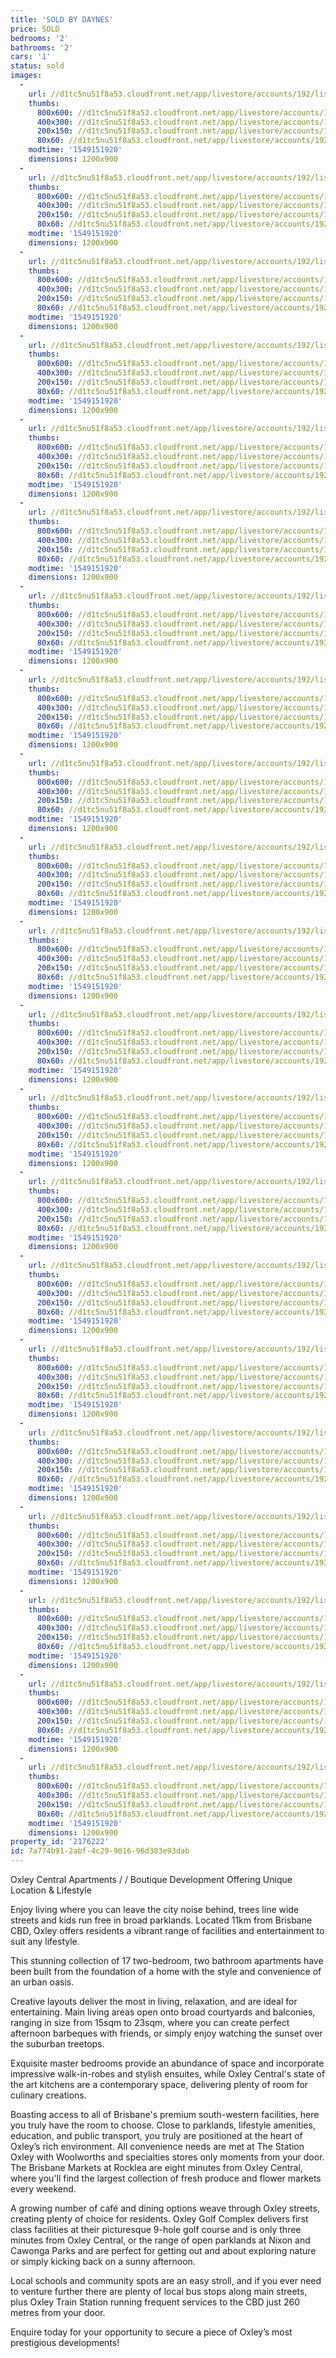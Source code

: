 ```yaml
---
title: 'SOLD BY DAYNES'
price: SOLD
bedrooms: '2'
bathrooms: '2'
cars: '1'
status: sold
images:
  -
    url: //d1tc5nu51f8a53.cloudfront.net/app/livestore/accounts/192/listings/1544995/images/Cook-69-External-201_4700616240_20190203095615.jpg
    thumbs:
      800x600: //d1tc5nu51f8a53.cloudfront.net/app/livestore/accounts/192/listings/1544995/images/Cook-69-External-201_4700616240_20190203095615_800x600.jpg
      400x300: //d1tc5nu51f8a53.cloudfront.net/app/livestore/accounts/192/listings/1544995/images/Cook-69-External-201_4700616240_20190203095615_400x300.jpg
      200x150: //d1tc5nu51f8a53.cloudfront.net/app/livestore/accounts/192/listings/1544995/images/Cook-69-External-201_4700616240_20190203095615_200x150.jpg
      80x60: //d1tc5nu51f8a53.cloudfront.net/app/livestore/accounts/192/listings/1544995/images/Cook-69-External-201_4700616240_20190203095615_80x60.jpg
    modtime: '1549151920'
    dimensions: 1200x900
  -
    url: //d1tc5nu51f8a53.cloudfront.net/app/livestore/accounts/192/listings/1544995/images/Cook-69-Kitchen2-Day_7256705410_20190203095623.jpg
    thumbs:
      800x600: //d1tc5nu51f8a53.cloudfront.net/app/livestore/accounts/192/listings/1544995/images/Cook-69-Kitchen2-Day_7256705410_20190203095623_800x600.jpg
      400x300: //d1tc5nu51f8a53.cloudfront.net/app/livestore/accounts/192/listings/1544995/images/Cook-69-Kitchen2-Day_7256705410_20190203095623_400x300.jpg
      200x150: //d1tc5nu51f8a53.cloudfront.net/app/livestore/accounts/192/listings/1544995/images/Cook-69-Kitchen2-Day_7256705410_20190203095623_200x150.jpg
      80x60: //d1tc5nu51f8a53.cloudfront.net/app/livestore/accounts/192/listings/1544995/images/Cook-69-Kitchen2-Day_7256705410_20190203095623_80x60.jpg
    modtime: '1549151920'
    dimensions: 1200x900
  -
    url: //d1tc5nu51f8a53.cloudfront.net/app/livestore/accounts/192/listings/1544995/images/Cook-69-Kitchen-Dayn_239734470_20190203095619.jpg
    thumbs:
      800x600: //d1tc5nu51f8a53.cloudfront.net/app/livestore/accounts/192/listings/1544995/images/Cook-69-Kitchen-Dayn_239734470_20190203095619_800x600.jpg
      400x300: //d1tc5nu51f8a53.cloudfront.net/app/livestore/accounts/192/listings/1544995/images/Cook-69-Kitchen-Dayn_239734470_20190203095619_400x300.jpg
      200x150: //d1tc5nu51f8a53.cloudfront.net/app/livestore/accounts/192/listings/1544995/images/Cook-69-Kitchen-Dayn_239734470_20190203095619_200x150.jpg
      80x60: //d1tc5nu51f8a53.cloudfront.net/app/livestore/accounts/192/listings/1544995/images/Cook-69-Kitchen-Dayn_239734470_20190203095619_80x60.jpg
    modtime: '1549151920'
    dimensions: 1200x900
  -
    url: //d1tc5nu51f8a53.cloudfront.net/app/livestore/accounts/192/listings/1544995/images/Cook-69-Balcony-Dayn_7054073621_20190203095535.jpg
    thumbs:
      800x600: //d1tc5nu51f8a53.cloudfront.net/app/livestore/accounts/192/listings/1544995/images/Cook-69-Balcony-Dayn_7054073621_20190203095535_800x600.jpg
      400x300: //d1tc5nu51f8a53.cloudfront.net/app/livestore/accounts/192/listings/1544995/images/Cook-69-Balcony-Dayn_7054073621_20190203095535_400x300.jpg
      200x150: //d1tc5nu51f8a53.cloudfront.net/app/livestore/accounts/192/listings/1544995/images/Cook-69-Balcony-Dayn_7054073621_20190203095535_200x150.jpg
      80x60: //d1tc5nu51f8a53.cloudfront.net/app/livestore/accounts/192/listings/1544995/images/Cook-69-Balcony-Dayn_7054073621_20190203095535_80x60.jpg
    modtime: '1549151920'
    dimensions: 1200x900
  -
    url: //d1tc5nu51f8a53.cloudfront.net/app/livestore/accounts/192/listings/1544995/images/Cook-69-Bathroom-Day_7301736194_20190203095540.jpg
    thumbs:
      800x600: //d1tc5nu51f8a53.cloudfront.net/app/livestore/accounts/192/listings/1544995/images/Cook-69-Bathroom-Day_7301736194_20190203095540_800x600.jpg
      400x300: //d1tc5nu51f8a53.cloudfront.net/app/livestore/accounts/192/listings/1544995/images/Cook-69-Bathroom-Day_7301736194_20190203095540_400x300.jpg
      200x150: //d1tc5nu51f8a53.cloudfront.net/app/livestore/accounts/192/listings/1544995/images/Cook-69-Bathroom-Day_7301736194_20190203095540_200x150.jpg
      80x60: //d1tc5nu51f8a53.cloudfront.net/app/livestore/accounts/192/listings/1544995/images/Cook-69-Bathroom-Day_7301736194_20190203095540_80x60.jpg
    modtime: '1549151920'
    dimensions: 1200x900
  -
    url: //d1tc5nu51f8a53.cloudfront.net/app/livestore/accounts/192/listings/1544995/images/Cook-69-Bed1-Daynes-_4923405084_20190203095546.jpg
    thumbs:
      800x600: //d1tc5nu51f8a53.cloudfront.net/app/livestore/accounts/192/listings/1544995/images/Cook-69-Bed1-Daynes-_4923405084_20190203095546_800x600.jpg
      400x300: //d1tc5nu51f8a53.cloudfront.net/app/livestore/accounts/192/listings/1544995/images/Cook-69-Bed1-Daynes-_4923405084_20190203095546_400x300.jpg
      200x150: //d1tc5nu51f8a53.cloudfront.net/app/livestore/accounts/192/listings/1544995/images/Cook-69-Bed1-Daynes-_4923405084_20190203095546_200x150.jpg
      80x60: //d1tc5nu51f8a53.cloudfront.net/app/livestore/accounts/192/listings/1544995/images/Cook-69-Bed1-Daynes-_4923405084_20190203095546_80x60.jpg
    modtime: '1549151920'
    dimensions: 1200x900
  -
    url: //d1tc5nu51f8a53.cloudfront.net/app/livestore/accounts/192/listings/1544995/images/Cook-69-Bed2-Daynes-_7504896929_20190203095551.jpg
    thumbs:
      800x600: //d1tc5nu51f8a53.cloudfront.net/app/livestore/accounts/192/listings/1544995/images/Cook-69-Bed2-Daynes-_7504896929_20190203095551_800x600.jpg
      400x300: //d1tc5nu51f8a53.cloudfront.net/app/livestore/accounts/192/listings/1544995/images/Cook-69-Bed2-Daynes-_7504896929_20190203095551_400x300.jpg
      200x150: //d1tc5nu51f8a53.cloudfront.net/app/livestore/accounts/192/listings/1544995/images/Cook-69-Bed2-Daynes-_7504896929_20190203095551_200x150.jpg
      80x60: //d1tc5nu51f8a53.cloudfront.net/app/livestore/accounts/192/listings/1544995/images/Cook-69-Bed2-Daynes-_7504896929_20190203095551_80x60.jpg
    modtime: '1549151920'
    dimensions: 1200x900
  -
    url: //d1tc5nu51f8a53.cloudfront.net/app/livestore/accounts/192/listings/1544995/images/Cook-69-Ensuite-Dayn_494383706_20190203095605.jpg
    thumbs:
      800x600: //d1tc5nu51f8a53.cloudfront.net/app/livestore/accounts/192/listings/1544995/images/Cook-69-Ensuite-Dayn_494383706_20190203095605_800x600.jpg
      400x300: //d1tc5nu51f8a53.cloudfront.net/app/livestore/accounts/192/listings/1544995/images/Cook-69-Ensuite-Dayn_494383706_20190203095605_400x300.jpg
      200x150: //d1tc5nu51f8a53.cloudfront.net/app/livestore/accounts/192/listings/1544995/images/Cook-69-Ensuite-Dayn_494383706_20190203095605_200x150.jpg
      80x60: //d1tc5nu51f8a53.cloudfront.net/app/livestore/accounts/192/listings/1544995/images/Cook-69-Ensuite-Dayn_494383706_20190203095605_80x60.jpg
    modtime: '1549151920'
    dimensions: 1200x900
  -
    url: //d1tc5nu51f8a53.cloudfront.net/app/livestore/accounts/192/listings/1544995/images/Cook-69-Bus-Daynes-P_5826745584_20190203095554.jpg
    thumbs:
      800x600: //d1tc5nu51f8a53.cloudfront.net/app/livestore/accounts/192/listings/1544995/images/Cook-69-Bus-Daynes-P_5826745584_20190203095554_800x600.jpg
      400x300: //d1tc5nu51f8a53.cloudfront.net/app/livestore/accounts/192/listings/1544995/images/Cook-69-Bus-Daynes-P_5826745584_20190203095554_400x300.jpg
      200x150: //d1tc5nu51f8a53.cloudfront.net/app/livestore/accounts/192/listings/1544995/images/Cook-69-Bus-Daynes-P_5826745584_20190203095554_200x150.jpg
      80x60: //d1tc5nu51f8a53.cloudfront.net/app/livestore/accounts/192/listings/1544995/images/Cook-69-Bus-Daynes-P_5826745584_20190203095554_80x60.jpg
    modtime: '1549151920'
    dimensions: 1200x900
  -
    url: //d1tc5nu51f8a53.cloudfront.net/app/livestore/accounts/192/listings/1544995/images/Cook-69-Bus2-Daynes-_1293954638_20190203095600.jpg
    thumbs:
      800x600: //d1tc5nu51f8a53.cloudfront.net/app/livestore/accounts/192/listings/1544995/images/Cook-69-Bus2-Daynes-_1293954638_20190203095600_800x600.jpg
      400x300: //d1tc5nu51f8a53.cloudfront.net/app/livestore/accounts/192/listings/1544995/images/Cook-69-Bus2-Daynes-_1293954638_20190203095600_400x300.jpg
      200x150: //d1tc5nu51f8a53.cloudfront.net/app/livestore/accounts/192/listings/1544995/images/Cook-69-Bus2-Daynes-_1293954638_20190203095600_200x150.jpg
      80x60: //d1tc5nu51f8a53.cloudfront.net/app/livestore/accounts/192/listings/1544995/images/Cook-69-Bus2-Daynes-_1293954638_20190203095600_80x60.jpg
    modtime: '1549151920'
    dimensions: 1200x900
  -
    url: //d1tc5nu51f8a53.cloudfront.net/app/livestore/accounts/192/listings/1544995/images/Cook-69-Living-Dayne_5872208535_20190203095632.jpg
    thumbs:
      800x600: //d1tc5nu51f8a53.cloudfront.net/app/livestore/accounts/192/listings/1544995/images/Cook-69-Living-Dayne_5872208535_20190203095632_800x600.jpg
      400x300: //d1tc5nu51f8a53.cloudfront.net/app/livestore/accounts/192/listings/1544995/images/Cook-69-Living-Dayne_5872208535_20190203095632_400x300.jpg
      200x150: //d1tc5nu51f8a53.cloudfront.net/app/livestore/accounts/192/listings/1544995/images/Cook-69-Living-Dayne_5872208535_20190203095632_200x150.jpg
      80x60: //d1tc5nu51f8a53.cloudfront.net/app/livestore/accounts/192/listings/1544995/images/Cook-69-Living-Dayne_5872208535_20190203095632_80x60.jpg
    modtime: '1549151920'
    dimensions: 1200x900
  -
    url: //d1tc5nu51f8a53.cloudfront.net/app/livestore/accounts/192/listings/1544995/images/Cook-69-Living2-Dayn_2569928993_20190203095639.jpg
    thumbs:
      800x600: //d1tc5nu51f8a53.cloudfront.net/app/livestore/accounts/192/listings/1544995/images/Cook-69-Living2-Dayn_2569928993_20190203095639_800x600.jpg
      400x300: //d1tc5nu51f8a53.cloudfront.net/app/livestore/accounts/192/listings/1544995/images/Cook-69-Living2-Dayn_2569928993_20190203095639_400x300.jpg
      200x150: //d1tc5nu51f8a53.cloudfront.net/app/livestore/accounts/192/listings/1544995/images/Cook-69-Living2-Dayn_2569928993_20190203095639_200x150.jpg
      80x60: //d1tc5nu51f8a53.cloudfront.net/app/livestore/accounts/192/listings/1544995/images/Cook-69-Living2-Dayn_2569928993_20190203095639_80x60.jpg
    modtime: '1549151920'
    dimensions: 1200x900
  -
    url: //d1tc5nu51f8a53.cloudfront.net/app/livestore/accounts/192/listings/1544995/images/Cook-69-Park-Daynes-_1810580255_20190203095644.jpg
    thumbs:
      800x600: //d1tc5nu51f8a53.cloudfront.net/app/livestore/accounts/192/listings/1544995/images/Cook-69-Park-Daynes-_1810580255_20190203095644_800x600.jpg
      400x300: //d1tc5nu51f8a53.cloudfront.net/app/livestore/accounts/192/listings/1544995/images/Cook-69-Park-Daynes-_1810580255_20190203095644_400x300.jpg
      200x150: //d1tc5nu51f8a53.cloudfront.net/app/livestore/accounts/192/listings/1544995/images/Cook-69-Park-Daynes-_1810580255_20190203095644_200x150.jpg
      80x60: //d1tc5nu51f8a53.cloudfront.net/app/livestore/accounts/192/listings/1544995/images/Cook-69-Park-Daynes-_1810580255_20190203095644_80x60.jpg
    modtime: '1549151920'
    dimensions: 1200x900
  -
    url: //d1tc5nu51f8a53.cloudfront.net/app/livestore/accounts/192/listings/1544995/images/Cook-69-Primary-Dayn_3494662774_20190203095650.jpg
    thumbs:
      800x600: //d1tc5nu51f8a53.cloudfront.net/app/livestore/accounts/192/listings/1544995/images/Cook-69-Primary-Dayn_3494662774_20190203095650_800x600.jpg
      400x300: //d1tc5nu51f8a53.cloudfront.net/app/livestore/accounts/192/listings/1544995/images/Cook-69-Primary-Dayn_3494662774_20190203095650_400x300.jpg
      200x150: //d1tc5nu51f8a53.cloudfront.net/app/livestore/accounts/192/listings/1544995/images/Cook-69-Primary-Dayn_3494662774_20190203095650_200x150.jpg
      80x60: //d1tc5nu51f8a53.cloudfront.net/app/livestore/accounts/192/listings/1544995/images/Cook-69-Primary-Dayn_3494662774_20190203095650_80x60.jpg
    modtime: '1549151920'
    dimensions: 1200x900
  -
    url: //d1tc5nu51f8a53.cloudfront.net/app/livestore/accounts/192/listings/1544995/images/Cook-69-StationOxley_7323504798_20190203095658.jpg
    thumbs:
      800x600: //d1tc5nu51f8a53.cloudfront.net/app/livestore/accounts/192/listings/1544995/images/Cook-69-StationOxley_7323504798_20190203095658_800x600.jpg
      400x300: //d1tc5nu51f8a53.cloudfront.net/app/livestore/accounts/192/listings/1544995/images/Cook-69-StationOxley_7323504798_20190203095658_400x300.jpg
      200x150: //d1tc5nu51f8a53.cloudfront.net/app/livestore/accounts/192/listings/1544995/images/Cook-69-StationOxley_7323504798_20190203095658_200x150.jpg
      80x60: //d1tc5nu51f8a53.cloudfront.net/app/livestore/accounts/192/listings/1544995/images/Cook-69-StationOxley_7323504798_20190203095658_80x60.jpg
    modtime: '1549151920'
    dimensions: 1200x900
  -
    url: //d1tc5nu51f8a53.cloudfront.net/app/livestore/accounts/192/listings/1544995/images/Cook-69-StationOxley_6792354088_20190203095707.jpg
    thumbs:
      800x600: //d1tc5nu51f8a53.cloudfront.net/app/livestore/accounts/192/listings/1544995/images/Cook-69-StationOxley_6792354088_20190203095707_800x600.jpg
      400x300: //d1tc5nu51f8a53.cloudfront.net/app/livestore/accounts/192/listings/1544995/images/Cook-69-StationOxley_6792354088_20190203095707_400x300.jpg
      200x150: //d1tc5nu51f8a53.cloudfront.net/app/livestore/accounts/192/listings/1544995/images/Cook-69-StationOxley_6792354088_20190203095707_200x150.jpg
      80x60: //d1tc5nu51f8a53.cloudfront.net/app/livestore/accounts/192/listings/1544995/images/Cook-69-StationOxley_6792354088_20190203095707_80x60.jpg
    modtime: '1549151920'
    dimensions: 1200x900
  -
    url: //d1tc5nu51f8a53.cloudfront.net/app/livestore/accounts/192/listings/1544995/images/Cook-69-Street-Dayne_8344689011_20190203095721.jpg
    thumbs:
      800x600: //d1tc5nu51f8a53.cloudfront.net/app/livestore/accounts/192/listings/1544995/images/Cook-69-Street-Dayne_8344689011_20190203095721_800x600.jpg
      400x300: //d1tc5nu51f8a53.cloudfront.net/app/livestore/accounts/192/listings/1544995/images/Cook-69-Street-Dayne_8344689011_20190203095721_400x300.jpg
      200x150: //d1tc5nu51f8a53.cloudfront.net/app/livestore/accounts/192/listings/1544995/images/Cook-69-Street-Dayne_8344689011_20190203095721_200x150.jpg
      80x60: //d1tc5nu51f8a53.cloudfront.net/app/livestore/accounts/192/listings/1544995/images/Cook-69-Street-Dayne_8344689011_20190203095721_80x60.jpg
    modtime: '1549151920'
    dimensions: 1200x900
  -
    url: //d1tc5nu51f8a53.cloudfront.net/app/livestore/accounts/192/listings/1544995/images/Cook-69-Street2-Dayn_1266883597_20190203095729.jpg
    thumbs:
      800x600: //d1tc5nu51f8a53.cloudfront.net/app/livestore/accounts/192/listings/1544995/images/Cook-69-Street2-Dayn_1266883597_20190203095729_800x600.jpg
      400x300: //d1tc5nu51f8a53.cloudfront.net/app/livestore/accounts/192/listings/1544995/images/Cook-69-Street2-Dayn_1266883597_20190203095729_400x300.jpg
      200x150: //d1tc5nu51f8a53.cloudfront.net/app/livestore/accounts/192/listings/1544995/images/Cook-69-Street2-Dayn_1266883597_20190203095729_200x150.jpg
      80x60: //d1tc5nu51f8a53.cloudfront.net/app/livestore/accounts/192/listings/1544995/images/Cook-69-Street2-Dayn_1266883597_20190203095729_80x60.jpg
    modtime: '1549151920'
    dimensions: 1200x900
  -
    url: //d1tc5nu51f8a53.cloudfront.net/app/livestore/accounts/192/listings/1544995/images/Cook-69-Train-Daynes_397004442_20190203095737.jpg
    thumbs:
      800x600: //d1tc5nu51f8a53.cloudfront.net/app/livestore/accounts/192/listings/1544995/images/Cook-69-Train-Daynes_397004442_20190203095737_800x600.jpg
      400x300: //d1tc5nu51f8a53.cloudfront.net/app/livestore/accounts/192/listings/1544995/images/Cook-69-Train-Daynes_397004442_20190203095737_400x300.jpg
      200x150: //d1tc5nu51f8a53.cloudfront.net/app/livestore/accounts/192/listings/1544995/images/Cook-69-Train-Daynes_397004442_20190203095737_200x150.jpg
      80x60: //d1tc5nu51f8a53.cloudfront.net/app/livestore/accounts/192/listings/1544995/images/Cook-69-Train-Daynes_397004442_20190203095737_80x60.jpg
    modtime: '1549151920'
    dimensions: 1200x900
  -
    url: //d1tc5nu51f8a53.cloudfront.net/app/livestore/accounts/192/listings/1544995/images/Cook-69-Train2-Dayne_4387113533_20190203095739.jpg
    thumbs:
      800x600: //d1tc5nu51f8a53.cloudfront.net/app/livestore/accounts/192/listings/1544995/images/Cook-69-Train2-Dayne_4387113533_20190203095739_800x600.jpg
      400x300: //d1tc5nu51f8a53.cloudfront.net/app/livestore/accounts/192/listings/1544995/images/Cook-69-Train2-Dayne_4387113533_20190203095739_400x300.jpg
      200x150: //d1tc5nu51f8a53.cloudfront.net/app/livestore/accounts/192/listings/1544995/images/Cook-69-Train2-Dayne_4387113533_20190203095739_200x150.jpg
      80x60: //d1tc5nu51f8a53.cloudfront.net/app/livestore/accounts/192/listings/1544995/images/Cook-69-Train2-Dayne_4387113533_20190203095739_80x60.jpg
    modtime: '1549151920'
    dimensions: 1200x900
  -
    url: //d1tc5nu51f8a53.cloudfront.net/app/livestore/accounts/192/listings/1544995/images/Cook-69-Woolies-Dayn_5890873320_20190203095743.jpg
    thumbs:
      800x600: //d1tc5nu51f8a53.cloudfront.net/app/livestore/accounts/192/listings/1544995/images/Cook-69-Woolies-Dayn_5890873320_20190203095743_800x600.jpg
      400x300: //d1tc5nu51f8a53.cloudfront.net/app/livestore/accounts/192/listings/1544995/images/Cook-69-Woolies-Dayn_5890873320_20190203095743_400x300.jpg
      200x150: //d1tc5nu51f8a53.cloudfront.net/app/livestore/accounts/192/listings/1544995/images/Cook-69-Woolies-Dayn_5890873320_20190203095743_200x150.jpg
      80x60: //d1tc5nu51f8a53.cloudfront.net/app/livestore/accounts/192/listings/1544995/images/Cook-69-Woolies-Dayn_5890873320_20190203095743_80x60.jpg
    modtime: '1549151920'
    dimensions: 1200x900
property_id: '2176222'
id: 7a774b91-2abf-4c29-9016-96d383e93dab
---
```

Oxley Central Apartments / / Boutique Development Offering Unique Location & Lifestyle

Enjoy living where you can leave the city noise behind, trees line wide streets and kids run free in broad parklands. Located 11km from Brisbane CBD, Oxley offers residents a vibrant range of facilities and entertainment to suit any lifestyle.

This stunning collection of 17 two-bedroom, two bathroom apartments have been built from the foundation of a home with the style and convenience of an urban oasis.

Creative layouts deliver the most in living, relaxation, and are ideal for entertaining. Main living areas open onto broad courtyards and balconies, ranging in size from 15sqm to 23sqm, where you can create perfect afternoon barbeques with friends, or simply enjoy watching the sunset over the suburban treetops.

Exquisite master bedrooms provide an abundance of space and incorporate impressive walk-in-robes and stylish ensuites, while Oxley Central's state of the art kitchens are a contemporary space, delivering plenty of room for culinary creations.

Boasting access to all of Brisbane's premium south-western facilities, here you truly have the room to choose. Close to parklands, lifestyle amenities, education, and public transport, you truly are positioned at the heart of Oxley’s rich environment. All convenience needs are met at The Station Oxley with Woolworths and specialties stores only moments from your door. The Brisbane Markets at Rocklea are eight minutes from Oxley Central, where you'll find the largest collection of fresh produce and flower markets every weekend.

A growing number of café and dining options weave through Oxley streets, creating plenty of choice for residents. Oxley Golf Complex delivers first class facilities at their picturesque 9-hole golf course and is only three minutes from Oxley Central, or the range of open parklands at Nixon and Cawonga Parks and are perfect for getting out and about exploring nature or simply kicking back on a sunny afternoon.

Local schools and community spots are an easy stroll, and if you ever need to venture further there are plenty of local bus stops along main streets, plus Oxley Train Station running frequent services to the CBD just 260 metres from your door.

Enquire today for your opportunity to secure a piece of Oxley’s most prestigious developments!
